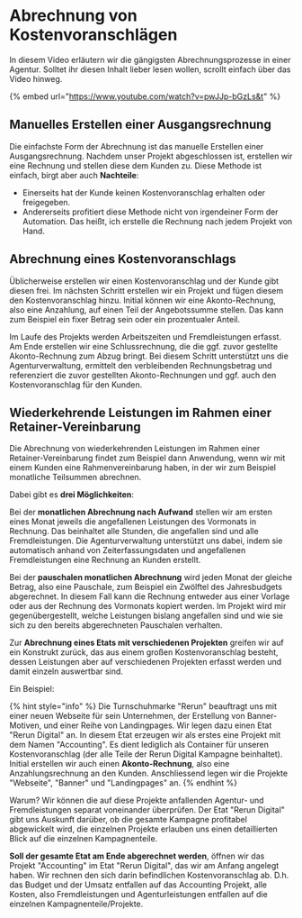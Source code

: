 # Abrechnung von Kostenvoranschlägen

In diesem Video erläutern wir die gängigsten Abrechnungsprozesse in einer Agentur. Solltet ihr diesen Inhalt lieber lesen wollen, scrollt einfach über das Video hinweg.

{% embed url="https://www.youtube.com/watch?v=pwJJp-bGzLs&t" %}

## Manuelles Erstellen einer Ausgangsrechnung

Die einfachste Form der Abrechnung ist das manuelle Erstellen einer Ausgangsrechnung. Nachdem unser Projekt abgeschlossen ist, erstellen wir eine Rechnung und stellen diese dem Kunden zu. Diese Methode ist einfach, birgt aber auch **Nachteile**: 

* Einerseits hat der Kunde keinen Kostenvoranschlag erhalten oder freigegeben.
* Andererseits profitiert diese Methode nicht von irgendeiner Form der Automation. Das heißt, ich erstelle die Rechnung nach jedem Projekt von Hand.

## Abrechnung eines Kostenvoranschlags

Üblicherweise erstellen wir einen Kostenvoranschlag und der Kunde gibt diesen frei. Im nächsten Schritt erstellen wir ein Projekt und fügen diesem den Kostenvoranschlag hinzu. Initial können wir eine Akonto-Rechnung, also eine Anzahlung, auf einen Teil der Angebotssumme stellen. Das kann zum Beispiel ein fixer Betrag sein oder ein prozentualer Anteil.

Im Laufe des Projekts werden Arbeitszeiten und Fremdleistungen erfasst. Am Ende erstellen wir eine Schlussrechnung, die die ggf. zuvor gestellte Akonto-Rechnung zum Abzug bringt. Bei diesem Schritt unterstützt uns die Agenturverwaltung, ermittelt den verbleibenden Rechnungsbetrag und referenziert die zuvor gestellten Akonto-Rechnungen und ggf. auch den Kostenvoranschlag für den Kunden.

## Wiederkehrende Leistungen im Rahmen einer Retainer-Vereinbarung

Die Abrechnung von wiederkehrenden Leistungen im Rahmen einer Retainer-Vereinbarung findet zum Beispiel dann Anwendung, wenn wir mit einem Kunden eine Rahmenvereinbarung haben, in der wir zum Beispiel monatliche Teilsummen abrechnen.

Dabei gibt es **drei Möglichkeiten**: 

Bei der **monatlichen Abrechnung nach Aufwand** stellen wir am ersten eines Monat jeweils die angefallenen Leistungen des Vormonats in Rechnung. Das beinhaltet alle Stunden, die angefallen sind und alle Fremdleistungen. Die Agenturverwaltung unterstützt uns dabei, indem sie automatisch anhand von Zeiterfassungsdaten und angefallenen Fremdleistungen eine Rechnung an Kunden erstellt.

Bei der **pauschalen monatlichen Abrechnung** wird jeden Monat der gleiche Betrag, also eine Pauschale, zum Beispiel ein Zwölftel des Jahresbudgets abgerechnet. In diesem Fall kann die Rechnung entweder aus einer Vorlage oder aus der Rechnung des Vormonats kopiert werden. Im Projekt wird mir gegenübergestellt, welche Leistungen bislang angefallen sind und wie sie sich zu den bereits abgerechneten Pauschalen verhalten.

Zur **Abrechnung eines Etats mit verschiedenen Projekten** greifen wir auf ein Konstrukt zurück, das aus einem großen Kostenvoranschlag besteht, dessen Leistungen aber auf verschiedenen Projekten erfasst werden und damit einzeln auswertbar sind.

Ein Beispiel: 

{% hint style="info" %}
Die Turnschuhmarke "Rerun" beauftragt uns mit einer neuen Webseite für sein Unternehmen, der Erstellung von Banner-Motiven, und einer Reihe von Landingpages. Wir legen dazu einen Etat "Rerun Digital" an. In diesem Etat erzeugen wir als erstes eine Projekt mit dem Namen "Accounting". Es dient lediglich als Container für unseren Kostenvoranschlag \(der alle Teile der Rerun Digital Kampagne beinhaltet\). Initial erstellen wir auch einen **Akonto-Rechnung**, also eine Anzahlungsrechnung an den Kunden. Anschliessend legen wir die Projekte "Webseite", "Banner" und "Landingpages" an.
{% endhint %}

Warum? Wir können die auf diese Projekte anfallenden Agentur- und Fremdleistungen separat voneinander überprüfen. Der Etat "Rerun Digital" gibt uns Auskunft darüber, ob die gesamte Kampagne profitabel abgewickelt wird, die einzelnen Projekte erlauben uns einen detaillierten Blick auf die einzelnen Kampagnenteile.

**Soll der gesamte Etat am Ende abgerechnet werden**, öffnen wir das Projekt "Accounting" im Etat "Rerun Digital", das wir am Anfang angelegt haben. Wir rechnen den sich darin befindlichen Kostenvoranschlag ab. D.h. das Budget und der Umsatz entfallen auf das Accounting Projekt, alle Kosten, also Fremdleistungen und Agenturleistungen entfallen auf die einzelnen Kampagnenteile/Projekte.


